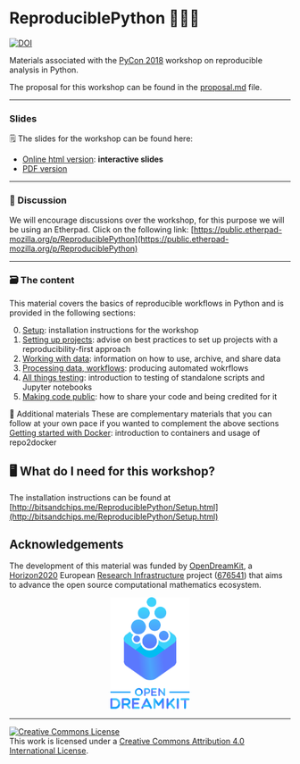 # ReproduciblePython  🐍🐱‍👤

[![DOI](https://zenodo.org/badge/130230667.svg)](https://zenodo.org/badge/latestdoi/130230667)

Materials associated with the [PyCon 2018](https://us.pycon.org/2018/about/) workshop on reproducible analysis in Python.

The proposal for this workshop can be found in the [proposal.md](./proposal.md) file.

---

### Slides
🗒️ The slides for the workshop can be found here:
- [Online html version](http://bitsandchips.me/Talks/PyCon.html): **interactive slides**
- [PDF version](http://doi.org/cn9t)

---

### 💬 Discussion

We will encourage discussions over the workshop, for this purpose we will be using an Etherpad. Click on the following link:  [https://public.etherpad-mozilla.org/p/ReproduciblePython](https://public.etherpad-mozilla.org/p/ReproduciblePython)

---

### 🗃️ The content

This material covers the basics of reproducible workflows in Python and is provided in the following sections:

0. [Setup](00_Setup.ipynb): installation instructions for the workshop
1. [Setting up projects](01_ProjectStructure.ipynb): advise on best practices to set up projects with a reproducibility-first approach
2. [Working with data](02_WorkingWithData.ipynb): information on how to use, archive, and share data
3. [Processing data, workflows](03_ProcessData.ipynb): producing automated wokrflows
4. [All things testing](04_Testing.ipynb): introduction to testing of standalone scripts and Jupyter notebooks
5. [Making code public](05_SharingAnalysis.ipynb): how to share your code and being credited for it

🦄 Additional materials
These are complementary materials that you can follow at your own pace if you wanted to complement the above sections
[Getting started with Docker](Docker.ipynb): introduction to containers and usage of repo2docker


## 🖥️ What do I need for this workshop?
The installation instructions can be found at [http://bitsandchips.me/ReproduciblePython/Setup.html](http://bitsandchips.me/ReproduciblePython/Setup.html)



## Acknowledgements

The development of this material was funded by [OpenDreamKit][odk],
a [Horizon2020][h2020] European [Research Infrastructure][res-inf] project ([676541][odk-grant]) that aims to
advance the open source computational mathematics ecosystem.

<div align="center">
<img src="assets/opendreamkit.svg" alt="OpenDreamKit logo" height=200em />
</div>

 ---
 <a rel="license" href="http://creativecommons.org/licenses/by/4.0/"><img alt="Creative Commons License" style="border-width:0" src="https://i.creativecommons.org/l/by/4.0/88x31.png" /></a><br />This work is licensed under a <a rel="license" href="http://creativecommons.org/licenses/by/4.0/">Creative Commons Attribution 4.0 International License</a>.



[odk]: http://opendreamkit.org/
[h2020]: https://ec.europa.eu/programmes/horizon2020/
[res-inf]: https://ec.europa.eu/programmes/horizon2020/en/h2020-section/european-research-infrastructures-including-e-infrastructures
[odk-grant]: http://cordis.europa.eu/project/rcn/198334_en.html
[uos-rse]: http://rse.shef.ac.uk
